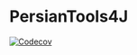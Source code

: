 # PersianTools4J

[![Codecov](https://codecov.io/github/Imorate/PersianTools4J/graph/badge.svg?token=W2FnAqj4aT "Codecov")](https://codecov.io/github/Imorate/PersianTools4J)
